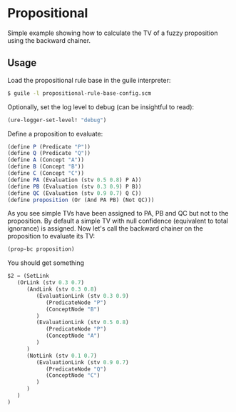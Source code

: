 Propositional
=============

Simple example showing how to calculate the TV of a fuzzy proposition
using the backward chainer.

Usage
-----

Load the propositional rule base in the guile interpreter:

```bash
$ guile -l propositional-rule-base-config.scm
```

Optionally, set the log level to debug (can be insightful to read):

```scheme
(ure-logger-set-level! "debug")
```

Define a proposition to evaluate:

```scheme
(define P (Predicate "P"))
(define Q (Predicate "Q"))
(define A (Concept "A"))
(define B (Concept "B"))
(define C (Concept "C"))
(define PA (Evaluation (stv 0.5 0.8) P A))
(define PB (Evaluation (stv 0.3 0.9) P B))
(define QC (Evaluation (stv 0.9 0.7) Q C))
(define proposition (Or (And PA PB) (Not QC)))
```

As you see simple TVs have been assigned to PA, PB and QC but not to
the proposition. By default a simple TV with null confidence
(equivalent to total ignorance) is assigned. Now let's call the
backward chainer on the proposition to evaluate its TV:

```scheme
(prop-bc proposition)
```

You should get something

```scheme
$2 = (SetLink
   (OrLink (stv 0.3 0.7)
      (AndLink (stv 0.3 0.8)
         (EvaluationLink (stv 0.3 0.9)
            (PredicateNode "P")
            (ConceptNode "B")
         )
         (EvaluationLink (stv 0.5 0.8)
            (PredicateNode "P")
            (ConceptNode "A")
         )
      )
      (NotLink (stv 0.1 0.7)
         (EvaluationLink (stv 0.9 0.7)
            (PredicateNode "Q")
            (ConceptNode "C")
         )
      )
   )
)
```
